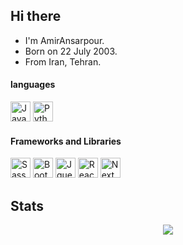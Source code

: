 ## Hi there
- I'm AmirAnsarpour.
- Born on 22 July 2003.
- From Iran, Tehran.

#### languages
<div>
 <a href="https://github.com/AmirAnsarpour"><img height="32" width="32" src="https://cdn.jsdelivr.net/gh/devicons/devicon/icons/javascript/javascript-original.svg" alt="JavaScript icon"/></a>
<!--  <a href="https://github.com/AmirAnsarpour"><img height="32" width="32" src="https://cdn.jsdelivr.net/gh/devicons/devicon/icons/typescript/typescript-original.svg" alt="TypeScript icon"/></a> -->
 <a href="https://github.com/AmirAnsarpour"><img height="32" width="32" src="https://cdn.jsdelivr.net/gh/devicons/devicon/icons/python/python-original.svg" alt="Python icon" /></a>
</div>
 
#### Frameworks and Libraries
<div>
 <a href="https://github.com/AmirAnsarpour"><img height="32" width="32" src="https://cdn.jsdelivr.net/gh/devicons/devicon/icons/tailwindcss/tailwindcss-original.svg" alt="Sass icon"/></a>
 <a href="https://github.com/AmirAnsarpour"><img height="32" width="32" src="https://cdn.jsdelivr.net/gh/devicons/devicon/icons/bootstrap/bootstrap-original.svg" alt="Bootstrap icon"/></a>
 <a href="https://github.com/AmirAnsarpour"><img height="32" width="32" src="https://cdn.jsdelivr.net/gh/devicons/devicon/icons/jquery/jquery-original.svg" alt="Jquery icon"/></a>
 <a href="https://github.com/AmirAnsarpour"><img height="32" width="32" src="https://cdn.jsdelivr.net/gh/devicons/devicon/icons/react/react-original.svg" alt="ReactJs icon"/></a>
 <a href="https://github.com/AmirAnsarpour"><img height="32" width="32" src="https://cdn.jsdelivr.net/gh/devicons/devicon/icons/nextjs/nextjs-original.svg" alt="NextJs icon"/></a>
</div>
 
## Stats 
<div align="center">
 <a href="https://github.com/AmirAnsarpour"><img src="https://github-readme-stats.vercel.app/api/wakatime?username=AmirAnsarpour&border_radius=5px&border_color=fff&icon_color=58a6ff&show_icons=true&langs_count=10&theme=github_dark"></a>
</div>
